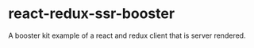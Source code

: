 # react-redux-ssr-booster
A booster kit example of a react and redux client that is server rendered.

